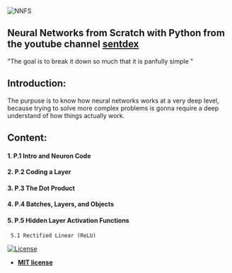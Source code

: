 
![NNFS](https://user-images.githubusercontent.com/59807514/88418528-10f00d00-cdba-11ea-808a-4b9eba7fd260.PNG)

## Neural Networks from Scratch with Python from  the youtube channel [sentdex](https://www.youtube.com/channel/UCfzlCWGWYyIQ0aLC5w48gBQ)

"The goal is to break it down so much that it is panfully simple "


## Introduction: 
The purpuse is to know how neural networks works at a very deep level, because trying to solve more complex problems is gonna require a deep understand of how things actually work.

##   Content:

#### 1. P.1 Intro and Neuron Code
#### 2. P.2 Coding a Layer
#### 3. P.3 The Dot Product
#### 4. P.4 Batches, Layers, and Objects
#### 5. P.5 Hidden Layer Activation Functions
     5.1 Rectified Linear (ReLU)


[![License](http://img.shields.io/:license-mit-blue.svg?style=flat-square)](http://badges.mit-license.org)

- **[MIT license](http://opensource.org/licenses/mit-license.php)**
